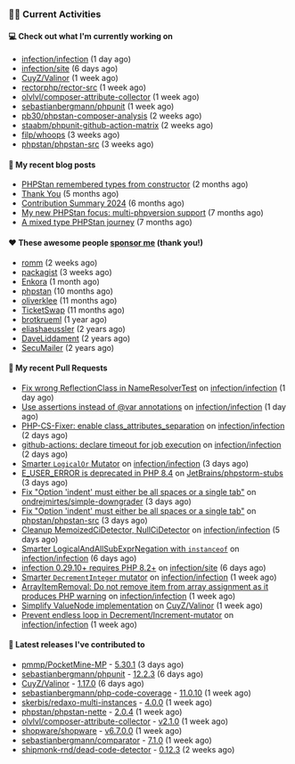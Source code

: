 ### 👨‍💻 Current Activities


#### 💻 Check out what I'm currently working on

- [infection/infection](https://github.com/infection/infection) (1 day ago)
- [infection/site](https://github.com/infection/site) (6 days ago)
- [CuyZ/Valinor](https://github.com/CuyZ/Valinor) (1 week ago)
- [rectorphp/rector-src](https://github.com/rectorphp/rector-src) (1 week ago)
- [olvlvl/composer-attribute-collector](https://github.com/olvlvl/composer-attribute-collector) (1 week ago)
- [sebastianbergmann/phpunit](https://github.com/sebastianbergmann/phpunit) (1 week ago)
- [pb30/phpstan-composer-analysis](https://github.com/pb30/phpstan-composer-analysis) (2 weeks ago)
- [staabm/phpunit-github-action-matrix](https://github.com/staabm/phpunit-github-action-matrix) (2 weeks ago)
- [filp/whoops](https://github.com/filp/whoops) (3 weeks ago)
- [phpstan/phpstan-src](https://github.com/phpstan/phpstan-src) (3 weeks ago)


#### 📜 My recent blog posts

- [PHPStan remembered types from constructor](https://staabm.github.io/2025/04/15/phpstan-remember-constructor-types.html) (2 months ago)
- [Thank You](https://staabm.github.io/2025/01/24/thank-you.html) (5 months ago)
- [Contribution Summary 2024](https://staabm.github.io/2024/12/11/contribution-summary-2024.html) (6 months ago)
- [My new PHPStan focus: multi-phpversion support](https://staabm.github.io/2024/11/28/phpstan-php-version-in-scope.html) (7 months ago)
- [A mixed type PHPStan journey](https://staabm.github.io/2024/11/26/phpstan-mixed-types.html) (7 months ago)


#### ❤️ These awesome people [sponsor me](https://github.com/sponsors/staabm) (thank you!)

- [romm](https://github.com/romm) (2 weeks ago)
- [packagist](https://github.com/packagist) (3 weeks ago)
- [Enkora](https://github.com/Enkora) (1 month ago)
- [phpstan](https://github.com/phpstan) (10 months ago)
- [oliverklee](https://github.com/oliverklee) (11 months ago)
- [TicketSwap](https://github.com/TicketSwap) (11 months ago)
- [brotkrueml](https://github.com/brotkrueml) (1 year ago)
- [eliashaeussler](https://github.com/eliashaeussler) (2 years ago)
- [DaveLiddament](https://github.com/DaveLiddament) (2 years ago)
- [SecuMailer](https://github.com/SecuMailer) (2 years ago)


#### 🔨 My recent Pull Requests

- [Fix wrong ReflectionClass in NameResolverTest](https://github.com/infection/infection/pull/2250) on [infection/infection](https://github.com/infection/infection) (1 day ago)
- [Use assertions instead of @var annotations](https://github.com/infection/infection/pull/2249) on [infection/infection](https://github.com/infection/infection) (1 day ago)
- [PHP-CS-Fixer: enable class_attributes_separation](https://github.com/infection/infection/pull/2245) on [infection/infection](https://github.com/infection/infection) (2 days ago)
- [github-actions: declare timeout for job execution](https://github.com/infection/infection/pull/2244) on [infection/infection](https://github.com/infection/infection) (2 days ago)
- [Smarter `LogicalOr` Mutator](https://github.com/infection/infection/pull/2243) on [infection/infection](https://github.com/infection/infection) (3 days ago)
- [E_USER_ERROR is deprecated in PHP 8.4](https://github.com/JetBrains/phpstorm-stubs/pull/1754) on [JetBrains/phpstorm-stubs](https://github.com/JetBrains/phpstorm-stubs) (3 days ago)
- [Fix &#34;Option &#39;indent&#39; must either be all spaces or a single tab&#34;](https://github.com/ondrejmirtes/simple-downgrader/pull/9) on [ondrejmirtes/simple-downgrader](https://github.com/ondrejmirtes/simple-downgrader) (3 days ago)
- [Fix &#34;Option &#39;indent&#39; must either be all spaces or a single tab&#34;](https://github.com/phpstan/phpstan-src/pull/4070) on [phpstan/phpstan-src](https://github.com/phpstan/phpstan-src) (3 days ago)
- [Cleanup MemoizedCiDetector, NullCiDetector](https://github.com/infection/infection/pull/2242) on [infection/infection](https://github.com/infection/infection) (5 days ago)
- [Smarter LogicalAndAllSubExprNegation with `instanceof`](https://github.com/infection/infection/pull/2241) on [infection/infection](https://github.com/infection/infection) (6 days ago)
- [infection 0.29.10&#43; requires PHP 8.2&#43;](https://github.com/infection/site/pull/273) on [infection/site](https://github.com/infection/site) (6 days ago)
- [Smarter `DecrementInteger` mutator](https://github.com/infection/infection/pull/2238) on [infection/infection](https://github.com/infection/infection) (1 week ago)
- [ArrayItemRemoval: Do not remove item from array assignment as it produces PHP warning](https://github.com/infection/infection/pull/2236) on [infection/infection](https://github.com/infection/infection) (1 week ago)
- [Simplify ValueNode implementation](https://github.com/CuyZ/Valinor/pull/653) on [CuyZ/Valinor](https://github.com/CuyZ/Valinor) (1 week ago)
- [Prevent endless loop in Decrement/Increment-mutator](https://github.com/infection/infection/pull/2231) on [infection/infection](https://github.com/infection/infection) (1 week ago)


#### 🔭 Latest releases I've contributed to

- [pmmp/PocketMine-MP](https://github.com/pmmp/PocketMine-MP) - [5.30.1](https://github.com/pmmp/PocketMine-MP/releases/tag/5.30.1) (3 days ago)
- [sebastianbergmann/phpunit](https://github.com/sebastianbergmann/phpunit) - [12.2.3](https://github.com/sebastianbergmann/phpunit/releases/tag/12.2.3) (6 days ago)
- [CuyZ/Valinor](https://github.com/CuyZ/Valinor) - [1.17.0](https://github.com/CuyZ/Valinor/releases/tag/1.17.0) (6 days ago)
- [sebastianbergmann/php-code-coverage](https://github.com/sebastianbergmann/php-code-coverage) - [11.0.10](https://github.com/sebastianbergmann/php-code-coverage/releases/tag/11.0.10) (1 week ago)
- [skerbis/redaxo-multi-instances](https://github.com/skerbis/redaxo-multi-instances) - [4.0.0](https://github.com/skerbis/redaxo-multi-instances/releases/tag/4.0.0) (1 week ago)
- [phpstan/phpstan-nette](https://github.com/phpstan/phpstan-nette) - [2.0.4](https://github.com/phpstan/phpstan-nette/releases/tag/2.0.4) (1 week ago)
- [olvlvl/composer-attribute-collector](https://github.com/olvlvl/composer-attribute-collector) - [v2.1.0](https://github.com/olvlvl/composer-attribute-collector/releases/tag/v2.1.0) (1 week ago)
- [shopware/shopware](https://github.com/shopware/shopware) - [v6.7.0.0](https://github.com/shopware/shopware/releases/tag/v6.7.0.0) (1 week ago)
- [sebastianbergmann/comparator](https://github.com/sebastianbergmann/comparator) - [7.1.0](https://github.com/sebastianbergmann/comparator/releases/tag/7.1.0) (1 week ago)
- [shipmonk-rnd/dead-code-detector](https://github.com/shipmonk-rnd/dead-code-detector) - [0.12.3](https://github.com/shipmonk-rnd/dead-code-detector/releases/tag/0.12.3) (2 weeks ago)
